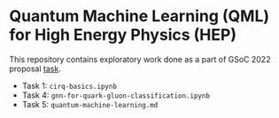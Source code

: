 # Quantum Machine Learning (QML) for High Energy Physics (HEP)

This repository contains exploratory work done as a part of GSoC 2022 proposal [task](https://docs.google.com/document/d/e/2PACX-1vSeQWHXbf-87eCPcEj-LcYEcBpPKnqCYoU0uf7PH-ou_XRdcg_xtXaP4fzSY8b_FiGMIyqsLjDNWqZD/pub). 

- Task 1: `cirq-basics.ipynb`
- Task 4: `gnn-for-quark-gluon-classification.ipynb`
- Task 5: `quantum-machine-learning.md`




